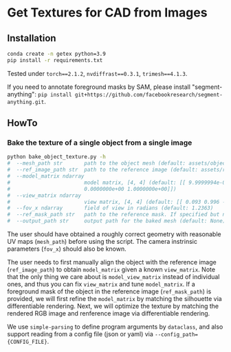 # Get Textures for CAD from Images

## Installation

```bash
conda create -n getex python=3.9
pip install -r requirements.txt
```

Tested under `torch==2.1.2`, `nvdiffrast==0.3.1`, `trimesh==4.1.3`.

If you need to annotate foreground masks by SAM, please install "segment-anything": `pip install git+https://github.com/facebookresearch/segment-anything.git`.

## HowTo

### Bake the texture of a single object from a single image

```bash
python bake_object_texture.py -h
#  --mesh_path str       path to the object mesh (default: assets/objects/opened_pepsi_can/textured.dae)
#  --ref_image_path str  path to the reference image (default: assets/ref_images/move_near_real_1_2.sd-x4-43.png)
#  --model_matrix ndarray
#                        model matrix, [4, 4] (default: [[ 9.9999994e-01 -5.6162389e-06 4.1270844e-04 -3.8991699e-01] [ 4.1270826e-04 -2.5391579e-05 -9.9999988e-01 2.0712100e-01] [ 5.6267454e-06 1.0000000e+00 -2.5391579e-05 9.5182002e-01] [ 0.0000000e+00 0.0000000e+00
#                        0.0000000e+00 1.0000000e+00]])
#  --view_matrix ndarray
#                        view matrix, [4, 4] (default: [[ 0.093 0.996 -0. -0.242] [-0.704 0.066 0.707 -0.785] [ 0.704 -0.066 0.707 -1.043] [ 0. 0. 0. 1. ]])
#  --fov_x ndarray       field of view in radians (default: 1.2363)
#  --ref_mask_path str   path to the reference mask. If specified but not found, an interactive annotation will be performed. (default: assets/ref_masks/mask_pepsi_can.png)
#  --output_path str     output path for the baked mesh (default: None)
```

The user should have obtained a roughly correct geometry with reasonable UV maps (`mesh_path`) before using the script. The camera instrinsic parameters (`fov_x`) should also be known.

The user needs to first manually align the object with the reference image (`ref_image_path`) to obtain `model_matrix` given a known `view_matrix`. Note that the only thing we care about is `model_view_matrix` instead of individual ones, and thus you can fix `view_matrix` and tune `model_matrix`. If a foreground mask of the object in the reference image (`ref_mask_path`) is provided, we will first refine the `model_matrix` by matching the silhouette via differentiable rendering. Next, we will optimize the texture by matching the rendered RGB image and renference image via differentiable rendering.

We use `simple-parsing` to define program arguments by `dataclass`, and also support reading from a config file (json or yaml) via `--config_path={CONFIG_FILE}`.
